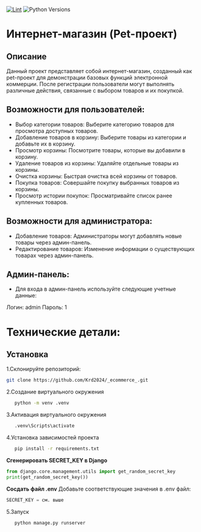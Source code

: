 [![Lint](https://github.com/Krd2024/_ecommerce_/actions/workflows/lint.yml/badge.svg)](https://github.com/Krd2024/_ecommerce_/actions/workflows/lint.yml)
![Python Versions](https://img.shields.io/pypi/pyversions/Django.svg)
# Интернет-магазин (Pet-проект)
## Описание
Данный проект представляет собой интернет-магазин, созданный как pet-проект для демонстрации базовых функций электронной коммерции. После регистрации пользователи могут выполнять различные действия, связанные с выбором товаров и их покупкой.

## Возможности для пользователей:
- Выбор категории товаров: Выберите категорию товаров для просмотра доступных товаров.
- Добавление товаров в корзину: Выберите товары из категории и добавьте их в корзину.
- Просмотр корзины: Посмотрите товары, которые вы добавили в корзину.
- Удаление товаров из корзины: Удаляйте отдельные товары из корзины.
- Очистка корзины: Быстрая очистка всей корзины от товаров.
- Покупка товаров: Совершайте покупку выбранных товаров из корзины.
- Просмотр истории покупок: Просматривайте список ранее купленных товаров.
## Возможности для администратора:
- Добавление товаров: Администраторы могут добавлять новые товары через админ-панель.
- Редактирование товаров: Изменение информации о существующих товарах через админ-панель.
## Админ-панель:
- Для входа в админ-панель используйте следующие учетные данные:

Логин: admin
Пароль: 1

# Технические детали:

## Установка

1.Склонируйте репозиторий:
   ```bash
   git clone https://github.com/Krd2024/_ecommerce_.git
```
2.Создание виртуального окружения
```bash
   python -m venv .venv
```
3.Активация виртуального окружения
```bash
   .venv\Scripts\activate
```
4.Установка зависимостей проекта
```bash
   pip install -r requirements.txt
```
**Сгенерировать SECRET_KEY в Django**
```python
from django.core.management.utils import get_random_secret_key
print(get_random_secret_key())
```
**Сосдать файл .env**
Добавьте соответствующие значения в .env файл:
```python
SECRET_KEY = см. выше
```
5.Запуск
```bash
   python manage.py runserver
```
